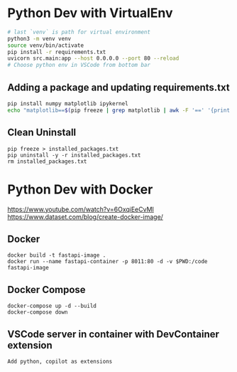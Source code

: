 # Python Dev with VirtualEnv
```sh
# last `venv` is path for virtual environment
python3 -m venv venv
source venv/bin/activate
pip install -r requirements.txt
uvicorn src.main:app --host 0.0.0.0 --port 80 --reload
# Choose python env in VSCode from bottom bar
```

## Adding a package and updating requirements.txt
```sh
pip install numpy matplotlib ipykernel
echo "matplotlib==$(pip freeze | grep matplotlib | awk -F '==' '{print $2}')" >> requirements.txt
```

## Clean Uninstall
```
pip freeze > installed_packages.txt
pip uninstall -y -r installed_packages.txt
rm installed_packages.txt
```

# Python Dev with Docker
https://www.youtube.com/watch?v=6OxqiEeCvMI
https://www.dataset.com/blog/create-docker-image/

## Docker
```
docker build -t fastapi-image .
docker run --name fastapi-container -p 8011:80 -d -v $PWD:/code fastapi-image
```

## Docker Compose
```
docker-compose up -d --build
docker-compose down
```

## VSCode server in container with DevContainer extension
```
Add python, copilot as extensions
```